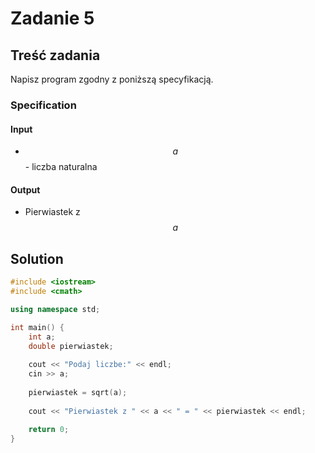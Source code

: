 # Zadanie 5

## Treść zadania

Napisz program zgodny z poniższą specyfikacją.

### Specification

#### Input

* $$a$$ - liczba naturalna

#### Output

* Pierwiastek z $$a$$

## Solution

```cpp
#include <iostream>
#include <cmath>

using namespace std;

int main() {
    int a;
    double pierwiastek;
    
    cout << "Podaj liczbe:" << endl;
    cin >> a;
    
    pierwiastek = sqrt(a);
    
    cout << "Pierwiastek z " << a << " = " << pierwiastek << endl;
    
    return 0;
}
```
